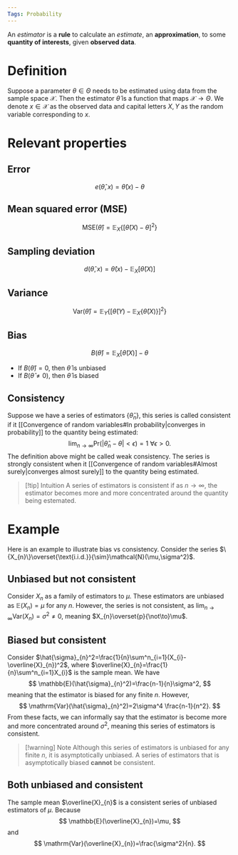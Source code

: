 ```yaml
---
Tags: Probability
---
```


An *estimator*  is a **rule** to calculate an *estimate*, an **approximation**, to some **quantity of interests**, given **observed data**.

# Definition

Suppose a parameter $\theta \in\Theta$ needs to be estimated using data from the sample space $\mathcal{X}$. Then the estimator $\hat{\theta}$  is a function that maps $\mathcal{X}\to \Theta$. We denote $x\in\mathcal{X}$ as the observed data and capital letters $X,Y$ as the random variable corresponding to $x$. 

# Relevant properties

## Error

$$
e(\hat{\theta},x)=\hat{\theta}(x)-\theta
$$

## Mean squared error (MSE)

$$
\mathrm{MSE}(\hat{\theta})=\mathbb{E}_{X}\left\{\left[\hat{\theta}(X)-\theta\right]^2 \right\}
$$

## Sampling deviation

$$
d(\hat{\theta},x)=\hat{\theta}(x)-\mathbb{E}_{X}\left[\hat{\theta}(X)\right] 
$$

## Variance


$$
\mathrm{Var}(\hat{\theta})=\mathbb{E}_{Y}\left\{\left[\hat{\theta}(Y)-\mathbb{E}_{X}\left\{\hat{\theta}(X)\right\}\right]^2\right\} 
$$

## Bias 

$$B(\hat{\theta})=\mathbb{E}_{X}\left[\hat{\theta}(X)\right]-\theta$$
* If $B(\hat{\theta})=0$, then $\hat{\theta}$ is unbiased
* If $B(\hat{\theta}\neq 0)$, then $\hat{\theta}$ is biased

## Consistency

Suppose we have a series of estimators $\{\hat{\theta}_{n}\}$, this series is called consistent if it [[Convergence of random variables#In probability|converges in probability]] to the quantity being estimated:
$$
\lim_{n\to \infty} \mathrm{Pr}(|\hat{\theta}_{n}-\theta|<\epsilon)=1\ \forall \epsilon>0.
$$
The definition above might be called weak consistency. The series is strongly consistent when it [[Convergence of random variables#Almost surely|converges almost surely]] to the quantity being estimated.

> [!tip] Intuition
> A series of estimators is consistent if as $n\to \infty$, the estimator becomes more and more concentrated around the quantity being estemated.

# Example

Here is an example to illustrate bias vs consistency. Consider the series $\{X_{n}\}\overset{\text{i.i.d.}}{\sim}\mathcal{N}(\mu,\sigma^2)$.

## Unbiased but not consistent

Consider $X_{n}$ as a family of estimators to $\mu$. These estimators are unbiased as $\mathbb{E}(X_{n})=\mu$ for any $n$. However, the series is not consistent, as $\lim_{n\to \infty}\mathrm{Var}(X_{n})=\sigma^2\neq 0$, meaning $X_{n}\overset{p}{\not\to}\mu$.

## Biased but consistent

Consider $\hat{\sigma}_{n}^2=\frac{1}{n}\sum^n_{i=1}(X_{i}-\overline{X}_{n})^2$, where $\overline{X}_{n}=\frac{1}{n}\sum^n_{i=1}X_{i}$ is the sample mean. We have
$$
\mathbb{E}(\hat{\sigma}_{n}^2)=\frac{n-1}{n}\sigma^2,
$$
meaning that the estimator is biased for any finite $n$. However,
$$
\mathrm{Var}(\hat{\sigma}_{n}^2)=2\sigma^4 \frac{n-1}{n^2}.
$$
From these facts, we can informally say that the estimator is become more and more concentrated around $\sigma^2$, meaning this series of estimators is consistent.

> [!warning] Note
> Although this series of estimators is unbiased for any finite $n$, it is asymptotically unbiased. A series of estimators that is asymptotically biased **cannot** be consistent.

## Both unbiased and consistent

The sample mean $\overline{X}_{n}$ is a consistent series of unbiased estimators of $\mu$. Because
$$
\mathbb{E}(\overline{X}_{n})=\mu,
$$
and
$$
\mathrm{Var}(\overline{X}_{n})=\frac{\sigma^2}{n}.
$$
